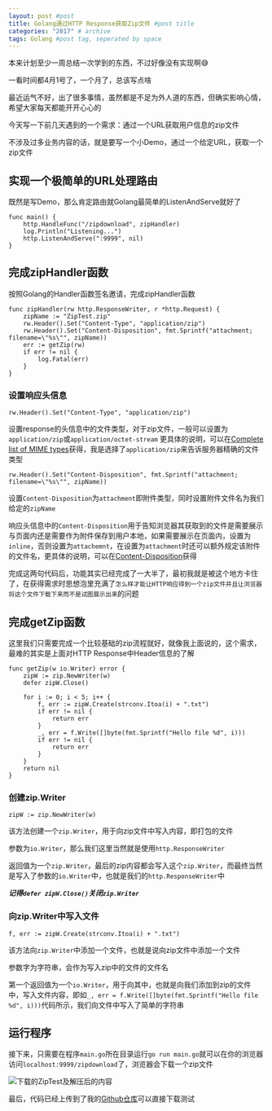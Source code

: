 ```yaml
---
layout: post #post
title: Golang通过HTTP Response获取Zip文件 #post title
categories: "2017" # archive
tags: Golang #post tag, seperated by space
---
```


本来计划至少一周总结一次学到的东西，不过好像没有实现啊😅

一看时间都4月1号了，一个月了，总该写点啥

最近运气不好，出了很多事情，虽然都是不足为外人道的东西，但确实影响心情，希望大家每天都能开开心心的

今天写一下前几天遇到的一个需求：通过一个URL获取用户信息的zip文件

不涉及过多业务内容的话，就是要写一个小Demo，通过一个给定URL，获取一个zip文件

## 实现一个极简单的URL处理路由

既然是写Demo，那么肯定路由就Golang最简单的ListenAndServe就好了

```
func main() {
	http.HandleFunc("/zipdownload", zipHandler)
	log.Println("Listening...")
	http.ListenAndServe(":9999", nil)
}
```

## 完成zipHandler函数

按照Golang的Handler函数签名邀请，完成zipHandler函数

```
func zipHandler(rw http.ResponseWriter, r *http.Request) {
	zipName := "ZipTest.zip"
	rw.Header().Set("Content-Type", "application/zip")
	rw.Header().Set("Content-Disposition", fmt.Sprintf("attachment; filename=\"%s\"", zipName))
	err := getZip(rw)
	if err != nil {
		log.Fatal(err)
	}
}
```

### 设置响应头信息

``rw.Header().Set("Content-Type", "application/zip")``

设置response的头信息中的文件类型，对于zip文件，一般可以设置为``application/zip``或``application/octet-stream``
更具体的说明，可以在[Complete list of MIME types](https://developer.mozilla.org/en-US/docs/Web/HTTP/Basics_of_HTTP/MIME_types/Complete_list_of_MIME_types)获得，我是选择了``application/zip``来告诉服务器精确的文件类型

``rw.Header().Set("Content-Disposition", fmt.Sprintf("attachment; filename=\"%s\"", zipName))``

设置``Content-Disposition``为``attachment``即附件类型，同时设置附件文件名为我们给定的``zipName``

响应头信息中的``Content-Disposition``用于告知浏览器其获取到的文件是需要展示与页面内还是需要作为附件保存到用户本地，如果需要展示在页面内，设置为``inline``，否则设置为``attachemnt``，在设置为``attachment``时还可以额外规定该附件的文件名，更具体的说明，可以在[Content-Disposition](https://developer.mozilla.org/en-US/docs/Web/HTTP/Headers/Content-Disposition)获得

完成这两句代码后，功能其实已经完成了一大半了，最初我就是被这个地方卡住了，在获得需求时思想泡里充满了``怎么样才能让HTTP响应得到一个zip文件并且让浏览器将这个文件下载下来而不是试图展示出来``的问题

## 完成getZip函数

这里我们只需要完成一个比较基础的zip流程就好，就像我上面说的，这个需求，最难的其实是上面对HTTP Response中Header信息的了解

```
func getZip(w io.Writer) error {
	zipW := zip.NewWriter(w)
	defer zipW.Close()

	for i := 0; i < 5; i++ {
		f, err := zipW.Create(strconv.Itoa(i) + ".txt")
		if err != nil {
			return err
		}
		_, err = f.Write([]byte(fmt.Sprintf("Hello file %d", i)))
		if err != nil {
			return err
		}
	}
	return nil
}
```

### 创建zip.Writer

``zipW := zip.NewWriter(w)``

该方法创建一个``zip.Writer``，用于向zip文件中写入内容，即打包的文件

参数为``io.Writer``，那么我们这里当然就是使用``http.ResponseWriter``

返回值为一个``zip.Writer``，最后的zip内容都会写入这个``zip.Writer``，而最终当然是写入了参数的``io.Writer``中，也就是我们的``http.ResponseWriter``中

***记得``defer zipW.Close()``关闭``zip.Writer``***

### 向zip.Writer中写入文件

``f, err := zipW.Create(strconv.Itoa(i) + ".txt")``

该方法向``zip.Writer``中添加一个文件，也就是说向zip文件中添加一个文件

参数字为字符串，会作为写入zip中的文件的文件名

第一个返回值为一个``io.Writer``，用于向其中，也就是向我们添加到zip的文件中，写入文件内容，即如``_, err = f.Write([]byte(fmt.Sprintf("Hello file %d", i)))``代码所示，我们向文件中写入了简单的字符串

## 运行程序

接下来，只需要在程序``main.go``所在目录运行``go run main.go``就可以在你的浏览器访问``localhost:9999/zipdownload``了，浏览器会下载一个zip文件

![下载的ZipTest及解压后的内容](http://i32.photobucket.com/albums/d1/kenshinsyrup/Kenshinsyrup/2017-04-01-post01/ZipTest_zps5m0dywev.png)

最后，代码已经上传到了我的[Github仓库](https://github.com/kenshinsyrup/AllGolangDemo/blob/master/GetZipFromHTTP/main.go)可以直接下载测试





